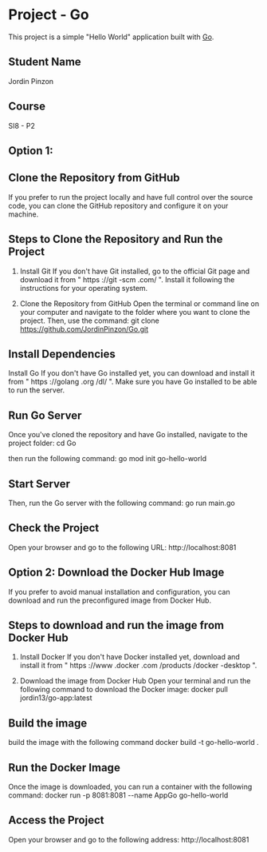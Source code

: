 # Project - Go

This project is a simple "Hello World" application built with [Go](https://golang.org/).

## Student Name

Jordin Pinzon

## Course

SI8 - P2

## Option 1: 
## Clone the Repository from GitHub
If you prefer to run the project locally and have full control over the source code, you can clone the GitHub repository and configure it on your machine.

## Steps to Clone the Repository and Run the Project
1. Install Git
If you don't have Git installed, go to the official Git page and download it from " https ://git -scm .com/ ". Install it following the instructions for your operating system.

2. Clone the Repository from GitHub
Open the terminal or command line on your computer and navigate to the folder where you want to clone the project. Then, use the command:
git clone https://github.com/JordinPinzon/Go.git

## Install Dependencies
Install Go
If you don't have Go installed yet, you can download and install it from " https ://golang .org /dl/ ". Make sure you have Go installed to be able to run the server.

## Run Go Server
Once you've cloned the repository and have Go installed, navigate to the project folder:
cd Go

then run the following command:
go mod init go-hello-world

## Start Server
Then, run the Go server with the following command:
go run main.go

## Check the Project
Open your browser and go to the following URL:
http://localhost:8081

## Option 2: Download the Docker Hub Image
If you prefer to avoid manual installation and configuration, you can download and run the preconfigured image from Docker Hub.

## Steps to download and run the image from Docker Hub
1. Install Docker
If you don't have Docker installed yet, download and install it from " https ://www .docker .com /products /docker -desktop ".

2. Download the image from Docker Hub
Open your terminal and run the following command to download the Docker image:
docker pull jordin13/go-app:latest

## Build the image
build the image with the following command
docker build -t go-hello-world .

## Run the Docker Image
Once the image is downloaded, you can run a container with the following command:
docker run -p 8081:8081 --name AppGo go-hello-world

## Access the Project
Open your browser and go to the following address:
http://localhost:8081


